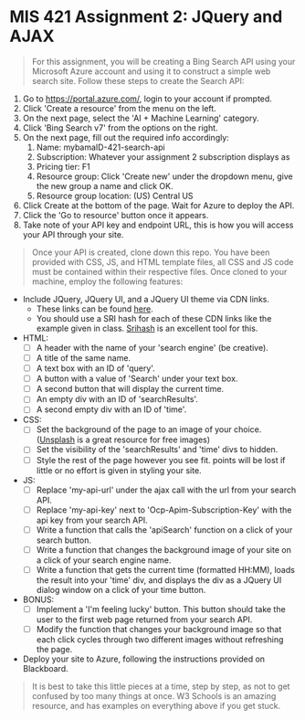 # MIS 421 Assignment 2: JQuery and AJAX

>For this assignment, you will be creating a Bing Search API using your Microsoft Azure account and using it to construct a simple web search site. Follow these steps to create the Search API:
  1. Go to https://portal.azure.com/, login to your account if prompted.
  2. Click 'Create a resource' from the menu on the left.
  3. On the next page, select the 'AI + Machine Learning' category.
  4. Click 'Bing Search v7' from the options on the right.
  5. On the next page, fill out the required info accordingly:
     1. Name: mybamaID-421-search-api
     2. Subscription: Whatever your assignment 2 subscription displays as
     3. Pricing tier: F1
     4. Resource group: Click 'Create new' under the dropdown menu, give the new group a name and click OK.
     5. Resource group location: (US) Central US
  6. Click Create at the bottom of the page. Wait for Azure to deploy the API.
  7. Click the 'Go to resource' button once it appears.
  8. Take note of your API key and endpoint URL, this is how you will access your API through your site.

>Once your API is created, clone down this repo. You have been provided with CSS, JS, and HTML template files, all CSS and JS code must be contained within their respective files. Once cloned to your machine, employ the following features:
- Include JQuery, JQuery UI, and a JQuery UI theme via CDN links.
  - These links can be found [here](https://developers.google.com/speed/libraries/).
  - You should use a SRI hash for each of these CDN links like the example given in class. [Srihash](srihash.org) is an excellent tool for this.
- HTML:
  - [ ] A header with the name of your 'search engine' (be creative).
  - [ ] A title of the same name.
  - [ ] A text box with an ID of 'query'.
  - [ ] A button with a value of 'Search' under your text box.
  - [ ] A second button that will display the current time.
  - [ ] An empty div with an ID of 'searchResults'.
  - [ ] A second empty div with an ID of 'time'.
- CSS:
  - [ ] Set the background of the page to an image of your choice. ([Unsplash](unsplash.com) is a great resource for free images)
  - [ ] Set the visibility of the 'searchResults' and 'time' divs to hidden.
  - [ ] Style the rest of the page however you see fit. points will be lost if little or no effort is given in styling your site.
- JS:
  - [ ] Replace 'my-api-url' under the ajax call with the url from your search API.
  - [ ] Replace 'my-api-key' next to 'Ocp-Apim-Subscription-Key' with the api key from your search API.
  - [ ] Write a function that calls the 'apiSearch' function on a click of your search button.
  - [ ] Write a function that changes the background image of your site on a click of your search engine name.
  - [ ] Write a function that gets the current time (formatted HH:MM), loads the result into your 'time' div, and displays the div as a JQuery UI dialog window on a click of your time button.
- BONUS:
  - [ ] Implement a 'I'm feeling lucky' button. This button should take the user to the first web page returned from your search API.
  - [ ] Modify the function that changes your background image so that each click cycles through two different images without refreshing the page.
- Deploy your site to Azure, following the instructions provided on Blackboard.

> It is best to take this little pieces at a time, step by step, as not to get confused by too many things at once. W3 Schools is an amazing resource, and has examples on everything above if you get stuck.
